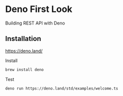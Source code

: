 # Deno First Look
Building REST API with Deno

## Installation
https://deno.land/

Install
```sh
brew install deno
```

Test
```sh
deno run https://deno.land/std/examples/welcome.ts
```